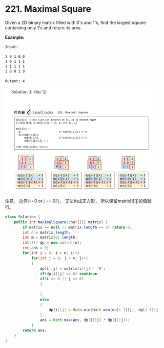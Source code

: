 # 221. Maximal Square



Given a 2D binary matrix filled with 0's and 1's, find the largest square containing only 1's and return its area.

**Example:**

```text
Input: 

1 0 1 0 0
1 0 1 1 1
1 1 1 1 1
1 0 0 1 0

Output: 4
```

![](../.gitbook/assets/image%20%281%29.png)

注意， 边界i==0 or j == 0时， 无法构成正方形， 所以保留matrix\[i\]\[j\]的值就行。

```java
class Solution {
    public int maximalSquare(char[][] matrix) {
        if(matrix == null || matrix.length == 0) return 0;
        int n = matrix.length;
        int m = matrix[0].length;
        int[][] dp = new int[n][m];
        int ans = 0;
        for(int i = 0; i < n; i++)
            for(int j = 0; j < m; j++)
            {
                dp[i][j] = matrix[i][j] - '0';
                if(dp[i][j] == 0) continue;
                if(i == 0 || j == 0)
                {
                    
                }
                else
                {
                    dp[i][j] = Math.min(Math.min(dp[i-1][j], dp[i-1][j-1]), dp[i][j-1]) + 1;
                }
                ans = Math.max(ans, dp[i][j] * dp[i][j]);
            }
        return ans;
    }
}
```

